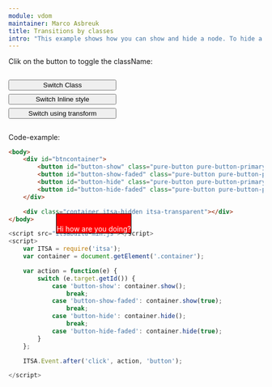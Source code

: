 ```yaml
---
module: vdom
maintainer: Marco Asbreuk
title: Transitions by classes
intro: "This example shows how you can show and hide a node. To hide a node on startup, you must add the 'itsa-hidden' as well as hide the element initially through node.hide(). The latter is needed to be able to call node.show(true) on the initial hidden Node. Without initially hided by JS, there won't be a fade-effect for the first time the node gets visible."
---
```


<style type="text/css">
    #btncontainer {
        margin: 2em 0;
        min-height: 2em;
    }
    #btncontainer button {
        margin-top: 0.5em;
        min-width: 16em;
        display: block;
    }
    .container {
        background-color: #F00;
        text-align: center;
        margin: 2em 0;
        padding-top: 1.5em;
        border: solid 1px #000;
        position: absolute;
        top: 32em;
        left: 23em;
        z-index: 1;
        color: #FFF;
        -webkit-transition: all 10s;
        -moz-transition: all 10s;
        -ms-transition: all 10s;
        -o-transition: all 10s;
        transition: all 10s;
    }
    .container.blue {
        background-color: #00F;
    }
    .container.big {
        height: 200px;
        width: 400px;
    }
    .rotate {
        -webkit-transform: rotateZ(20deg);
        -moz-transform: rotateZ(20deg);
        -ms-transform: rotateZ(20deg);
        -o-transform: rotateZ(20deg);
        transform: rotateZ(20deg);
    }
    .body-content.module p.spaced {
        margin-top: 4em;
    }
</style>

Clik on the button to toggle the className:

<div id="btncontainer">
    <button id="buttonclass" class="pure-button pure-button-primary pure-button-bordered">Switch Class</button>
    <button id="buttoninline" class="pure-button pure-button-primary pure-button-bordered">Switch Inline style</button>
    <button id="buttontransform" class="pure-button pure-button-primary pure-button-bordered">Switch using transform</button>
</div>

<div class="container">Hi how are you doing?</div>

<p class="spaced">Code-example:</p>

```html
<body>
    <div id="btncontainer">
        <button id="button-show" class="pure-button pure-button-primary pure-button-bordered">Show Node</button>
        <button id="button-show-faded" class="pure-button pure-button-primary pure-button-bordered">Show Node faded</button>
        <button id="button-hide" class="pure-button pure-button-primary pure-button-bordered">Hide Node</button>
        <button id="button-hide-faded" class="pure-button pure-button-primary pure-button-bordered">Hide Node faded</button>
    </div>

    <div class="container itsa-hidden itsa-transparent"></div>
</body>
```

```js
<script src="itsabuild-min.js"></script>
<script>
    var ITSA = require('itsa');
    var container = document.getElement('.container');

    var action = function(e) {
        switch (e.target.getId()) {
            case 'button-show': container.show();
                break;
            case 'button-show-faded': container.show(true);
                break;
            case 'button-hide': container.hide();
                break;
            case 'button-hide-faded': container.hide(true);
        }
    };

    ITSA.Event.after('click', action, 'button');

</script>
```

<script src="../../dist/itsabuild.js"></script>
<script>
    var ITSA = require('itsa'),
        container = document.getElement('.container'),
        actionClass, actionInline, actionTransform;

    actionClass = function(e) {
        container.toggleClass('rotate', null, true).then(
        // container.toggleClass(['blue', 'big', 'rotate'], null, true).then(
            function() {
                console.info('fulfilled');
            }
        ).catch(
            function(err) {
                console.info('rejected: '+err);
            }
        );
    };

    actionInline = function(e) {
        var promise = container.hasInlineStyle('width') ?
                      container.removeInlineStyles(['width', 'height', 'background-color'], true) :
                      container.setInlineStyles([
                          {property: 'width', value: '400px'},
                          {property: 'height', value: '200px'},
                          {property: 'background-color', value: '#00F'}
                          // {property: 'transform', value: 'rotateZ(20deg)'}
                      ], true);
        promise.then(
            function() {
                console.info('fulfilled');
            }
        ).catch(
            function(err) {
                console.info('rejected: '+err);
            }
        );
    };

    actionTransform = function(e) {
        var promise = container.hasInlineStyle('width') ?
                      container.transition([
                          {property: 'width', value: ''},
                          {property: 'height', value: ''},
                          {property: 'background-color', value: '', duration: 10}
                          // {property: 'transform', value: ''}
                      ]) :
                      container.transition([
                          {property: 'width', value: '400px'},
                          {property: 'height', value: '200px'},
                          {property: 'background-color', value: '#00F', duration: 10}
                          // {property: 'transform', value: 'rotateZ(20deg)', duration: 10}
                      ]);
        promise.then(
            function() {
                console.info('fulfilled');
            }
        ).catch(
            function(err) {
                console.info('rejected: '+err);
            }
        );
    };

    ITSA.Event.after('click', actionClass, '#buttonclass');
    ITSA.Event.after('click', actionInline, '#buttoninline');
    ITSA.Event.after('click', actionTransform, '#buttontransform');

</script>
